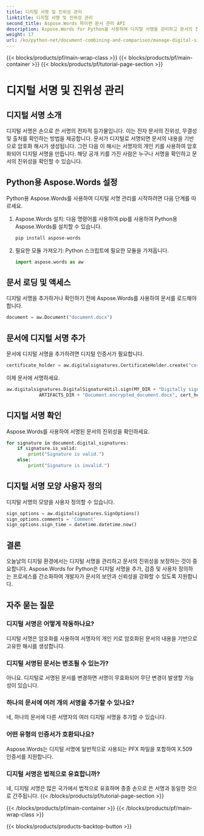 ```yaml
---
title: 디지털 서명 및 진위성 관리
linktitle: 디지털 서명 및 진위성 관리
second_title: Aspose.Words 파이썬 문서 관리 API
description: Aspose.Words for Python을 사용하여 디지털 서명을 관리하고 문서의 진위성을 보장하는 방법을 알아보세요. 소스 코드가 포함된 단계별 가이드.
weight: 17
url: /ko/python-net/document-combining-and-comparison/manage-digital-signatures/
---
```


{{< blocks/products/pf/main-wrap-class >}}
{{< blocks/products/pf/main-container >}}
{{< blocks/products/pf/tutorial-page-section >}}

# 디지털 서명 및 진위성 관리

## 디지털 서명 소개

디지털 서명은 손으로 쓴 서명의 전자적 등가물입니다. 이는 전자 문서의 진위성, 무결성 및 출처를 확인하는 방법을 제공합니다. 문서가 디지털로 서명되면 문서의 내용을 기반으로 암호화 해시가 생성됩니다. 그런 다음 이 해시는 서명자의 개인 키를 사용하여 암호화되어 디지털 서명을 만듭니다. 해당 공개 키를 가진 사람은 누구나 서명을 확인하고 문서의 진위성을 확인할 수 있습니다.

## Python용 Aspose.Words 설정

Python용 Aspose.Words를 사용하여 디지털 서명 관리를 시작하려면 다음 단계를 따르세요.

1. Aspose.Words 설치: 다음 명령어를 사용하여 pip를 사용하여 Python용 Aspose.Words를 설치할 수 있습니다.
   
   ```python
   pip install aspose-words
   ```

2. 필요한 모듈 가져오기: Python 스크립트에 필요한 모듈을 가져옵니다.
   
   ```python
   import aspose.words as aw
   ```

## 문서 로딩 및 액세스

디지털 서명을 추가하거나 확인하기 전에 Aspose.Words를 사용하여 문서를 로드해야 합니다.

```python
document = aw.Document("document.docx")
```

## 문서에 디지털 서명 추가

문서에 디지털 서명을 추가하려면 디지털 인증서가 필요합니다.

```python
certificate_holder = aw.digitalsignatures.CertificateHolder.create("certificate.pfx", "password")
```

이제 문서에 서명하세요.

```python
aw.digitalsignatures.DigitalSignatureUtil.sign(MY_DIR + "Digitally signed.docx",
            ARTIFACTS_DIR + "Document.encrypted_document.docx", cert_holder, sign_options)
```

## 디지털 서명 확인

Aspose.Words를 사용하여 서명된 문서의 진위성을 확인하세요.

```python
for signature in document.digital_signatures:
    if signature.is_valid:
        print("Signature is valid.")
    else:
        print("Signature is invalid.")
```

## 디지털 서명 모양 사용자 정의

디지털 서명의 모양을 사용자 정의할 수 있습니다.

```python
sign_options = aw.digitalsignatures.SignOptions()
sign_options.comments = 'Comment'
sign_options.sign_time = datetime.datetime.now()
```

## 결론

오늘날의 디지털 환경에서는 디지털 서명을 관리하고 문서의 진위성을 보장하는 것이 중요합니다. Aspose.Words for Python은 디지털 서명을 추가, 검증 및 사용자 정의하는 프로세스를 간소화하여 개발자가 문서의 보안과 신뢰성을 강화할 수 있도록 지원합니다.

## 자주 묻는 질문

### 디지털 서명은 어떻게 작동하나요?

디지털 서명은 암호화를 사용하여 서명자의 개인 키로 암호화된 문서의 내용을 기반으로 고유한 해시를 생성합니다.

### 디지털 서명된 문서는 변조될 수 있는가?

아니요. 디지털로 서명된 문서를 변경하면 서명이 무효화되어 무단 변경이 발생할 가능성이 있습니다.

### 하나의 문서에 여러 개의 서명을 추가할 수 있나요?

네, 하나의 문서에 다른 서명자의 여러 디지털 서명을 추가할 수 있습니다.

### 어떤 유형의 인증서가 호환되나요?

Aspose.Words는 디지털 서명에 일반적으로 사용되는 PFX 파일을 포함하여 X.509 인증서를 지원합니다.

### 디지털 서명은 법적으로 유효합니까?

네, 디지털 서명은 많은 국가에서 법적으로 유효하며 종종 손으로 쓴 서명과 동일한 것으로 간주됩니다.
{{< /blocks/products/pf/tutorial-page-section >}}

{{< /blocks/products/pf/main-container >}}
{{< /blocks/products/pf/main-wrap-class >}}

{{< blocks/products/products-backtop-button >}}
